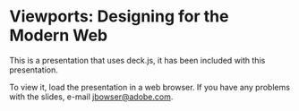 Viewports: Designing for the Modern Web
=========================================

This is a presentation that uses deck.js, it has been included with this presentation.  

To view it, load the presentation in a web browser.  If you have any problems with the slides, e-mail jbowser@adobe.com.
